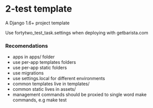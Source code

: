 2-test template
===========================

A Django 1.6+ project template

Use fortytwo_test_task.settings when deploying with getbarista.com

### Recomendations
* apps in apps/ folder
* use per-app templates folders
* use per-app static folders
* use migrations
* use settings.local for different environments
* common templates live in templates/
* common static lives in assets/
* management commands should be proxied to single word make commands, e.g make test

